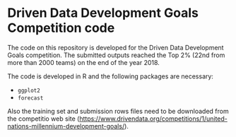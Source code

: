 # Driven Data Development Goals Competition code

The code on this repository is developed for the Driven Data Development Goals competition. The submitted outputs reached the Top 2% (22nd from more than 2000 teams) on the end of the year 2018.

The code is developed in R and the following packages are necessary:
- ```ggplot2```
- ```forecast```

Also the training set and submission rows files need to be downloaded from the competitio web site (https://www.drivendata.org/competitions/1/united-nations-millennium-development-goals/).

